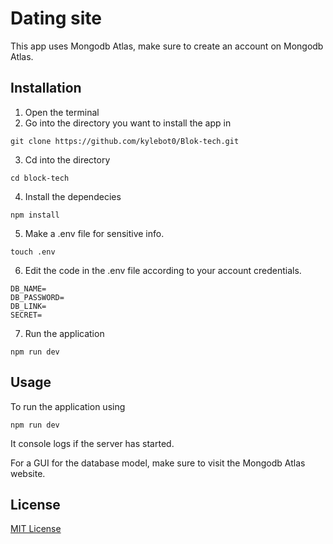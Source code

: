 # Dating site
This app uses Mongodb Atlas, make sure to create an account on Mongodb Atlas.

## Installation
1. Open the terminal
2. Go into the directory you want to install the app in
```
git clone https://github.com/kylebot0/Blok-tech.git
```
3. Cd into the directory
```
cd block-tech
```
4. Install the dependecies 
```
npm install
```
5. Make a .env file for sensitive info.
```
touch .env
```
6. Edit the code in the .env file according to your account credentials.
```
DB_NAME=
DB_PASSWORD=
DB_LINK=
SECRET=

```

7. Run the application
```
npm run dev
```

## Usage 
To run the application using 
```
npm run dev
```
It console logs if the server has started.

For a GUI for the database model, make sure to visit the Mongodb Atlas website.

## License
[MIT License](https://github.com/kylebot0)
